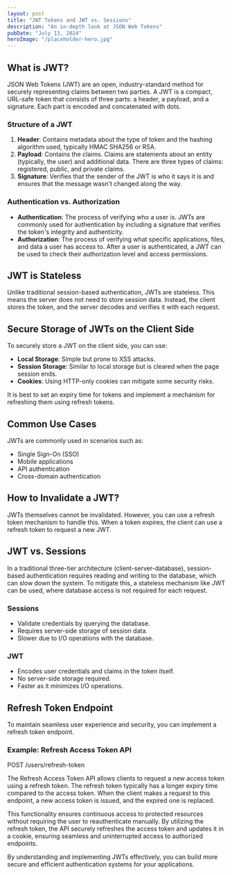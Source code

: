```yaml
---
layout: post
title: "JWT Tokens and JWT vs. Sessions"
description: "An in-depth look at JSON Web Tokens"
pubDate: "July 13, 2024"
heroImage: "/placeholder-hero.jpg"
---
```


## What is JWT?

JSON Web Tokens (JWT) are an open, industry-standard method for securely representing claims between two parties. A JWT is a compact, URL-safe token that consists of three parts: a header, a payload, and a signature. Each part is encoded and concatenated with dots.

### Structure of a JWT

1. **Header**: Contains metadata about the type of token and the hashing algorithm used, typically HMAC SHA256 or RSA.
2. **Payload**: Contains the claims. Claims are statements about an entity (typically, the user) and additional data. There are three types of claims: registered, public, and private claims.
3. **Signature**: Verifies that the sender of the JWT is who it says it is and ensures that the message wasn't changed along the way.

### Authentication vs. Authorization

- **Authentication**: The process of verifying who a user is. JWTs are commonly used for authentication by including a signature that verifies the token's integrity and authenticity.
- **Authorization**: The process of verifying what specific applications, files, and data a user has access to. After a user is authenticated, a JWT can be used to check their authorization level and access permissions.

## JWT is Stateless

Unlike traditional session-based authentication, JWTs are stateless. This means the server does not need to store session data. Instead, the client stores the token, and the server decodes and verifies it with each request.

## Secure Storage of JWTs on the Client Side

To securely store a JWT on the client side, you can use:

- **Local Storage**: Simple but prone to XSS attacks.
- **Session Storage**: Similar to local storage but is cleared when the page session ends.
- **Cookies**: Using HTTP-only cookies can mitigate some security risks.

It is best to set an expiry time for tokens and implement a mechanism for refreshing them using refresh tokens.

## Common Use Cases

JWTs are commonly used in scenarios such as:

- Single Sign-On (SSO)
- Mobile applications
- API authentication
- Cross-domain authentication

## How to Invalidate a JWT?

JWTs themselves cannot be invalidated. However, you can use a refresh token mechanism to handle this. When a token expires, the client can use a refresh token to request a new JWT.

## JWT vs. Sessions

In a traditional three-tier architecture (client-server-database), session-based authentication requires reading and writing to the database, which can slow down the system. To mitigate this, a stateless mechanism like JWT can be used, where database access is not required for each request.

### Sessions

- Validate credentials by querying the database.
- Requires server-side storage of session data.
- Slower due to I/O operations with the database.

### JWT

- Encodes user credentials and claims in the token itself.
- No server-side storage required.
- Faster as it minimizes I/O operations.

## Refresh Token Endpoint

To maintain seamless user experience and security, you can implement a refresh token endpoint.

### Example: Refresh Access Token API

POST /users/refresh-token

The Refresh Access Token API allows clients to request a new access token using a refresh token. The refresh token typically has a longer expiry time compared to the access token. When the client makes a request to this endpoint, a new access token is issued, and the expired one is replaced.

This functionality ensures continuous access to protected resources without requiring the user to reauthenticate manually. By utilizing the refresh token, the API securely refreshes the access token and updates it in a cookie, ensuring seamless and uninterrupted access to authorized endpoints.

By understanding and implementing JWTs effectively, you can build more secure and efficient authentication systems for your applications.

